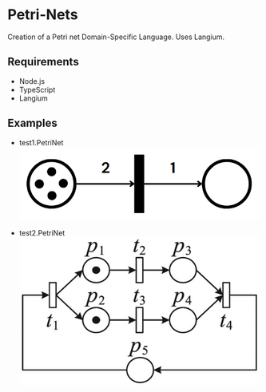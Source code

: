 # Petri-Nets
Creation of a Petri net Domain-Specific Language. Uses Langium.

## Requirements
* Node.js
* TypeScript
* Langium

## Examples

* test1.PetriNet
![Screenshot](test1.png)

* test2.PetriNet
![Screenshot](test2.jpeg)
